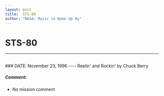 ```yaml
---
layout: post
title:  STS-80
author: "NASA: Music to Wake Up By"
---
```


# STS-80
----
<br/>
### DATE: November 23, 1996
----
Reelin' and Rockin' by Chuck Berry

##### Comment:
* No mission comment
